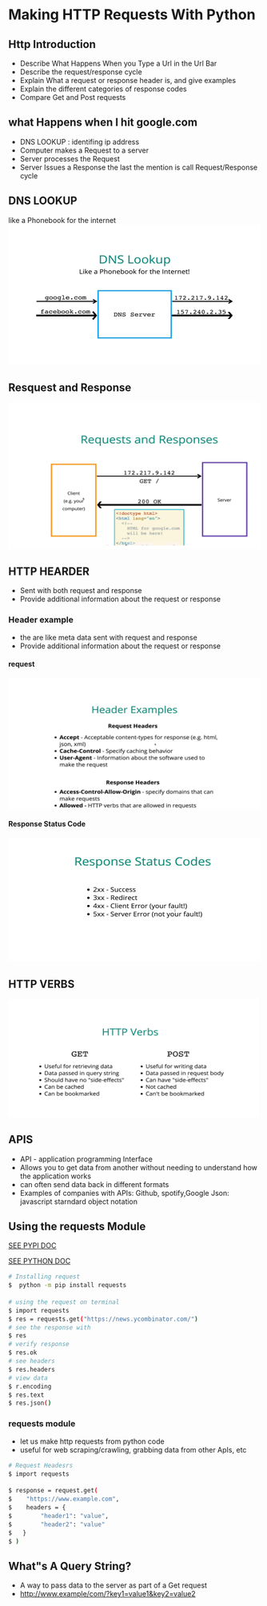 # Making HTTP Requests With Python

## Http Introduction

- Describe What Happens When you Type a Url in the Url Bar
- Describe the request/response cycle
- Explain What a request or response header is, and give examples
- Explain the different categories of response codes
- Compare Get and Post requests

## what Happens when I hit google.com

- DNS LOOKUP : identifing ip address
- Computer makes a Request to a server
- Server processes the Request
- Server Issues a Response
the last the mention is call Request/Response cycle

## DNS LOOKUP

like a Phonebook for the internet
![SAMUEL_DNS](/image/dns%20lookup%20image.png)

## Resquest and Response

![samuel](/image/samuel_request.png)

## HTTP HEARDER

- Sent with both request and response
- Provide additional information about the request or response

### Header example

- the are like meta data sent with request and response
- Provide additional information about the request or response

#### request

![header request_samuel](/image/header%20example.png)

#### Response Status Code

![Response status code](/image/response.png)

## HTTP VERBS

![samueleffiong_httpverse](/image/http%20verbs.png)

## APIS

- API - application programming Interface
- Allows you to get data from another without needing to understand how the application works
- can often send data back in different formats
- Examples of companies with APIs: Github, spotify,Google
Json: javascript starndard object notation

## Using the requests Module

[SEE PYPI DOC](https://pypi.org/project/requests/)

[SEE PYTHON DOC](https://docs.python-requests.org/en/latest/)

```bash
# Installing request
$  python -m pip install requests

# using the request on terminal 
$ import requests
$ res = requests.get("https://news.ycombinator.com/")
# see the response with 
$ res
# verify response 
$ res.ok
# see headers
$ res.headers
# view data
$ r.encoding
$ res.text
$ res.json()
```

### requests module

- let us make http requests from python code
- useful for web scraping/crawling, grabbing data from other ApIs, etc

```bash
# Request Headesrs
$ import requests

$ response = request.get(
$    "https://www.example.com",
$    headers = {
$        "header1": "value",
$        "header2": "value"
$   }
$ )
```

## What"s A Query String?

- A way to pass data to the server as part of a Get request
- <http://www.example/com/?key1=value1&key2=value2>
